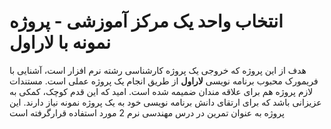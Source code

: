 # انتخاب واحد یک مرکز آموزشی - پروژه نمونه با لاراول
هدف از این پروژه که خروجی یک پروژه کارشناسی رشته نرم افزار است، آشنایی با فریمورک محبوب برنامه نویسی **لاراول** از طریق انجام یک پروژه عملی است.
مستندات لازم پروژه هم برای علاقه مندان ضمیمه شده است.
امید که این قدم کوچک، کمکی به عزیزانی باشد که برای ارتقای دانش برنامه نویسی خود به یک پروژه نمونه نیاز دارند.
این پروژه به عنوان تمرین در درس مهندسی نرم 2 مورد استفاده قرارگرفته است